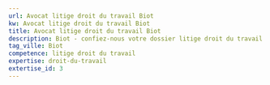 ```yaml
---
url: Avocat litige droit du travail Biot
kw: Avocat litige droit du travail Biot
title: Avocat litige droit du travail Biot
description: Biot - confiez-nous votre dossier litige droit du travail
tag_ville: Biot
competence: litige droit du travail
expertise: droit-du-travail
extertise_id: 3
---
```

